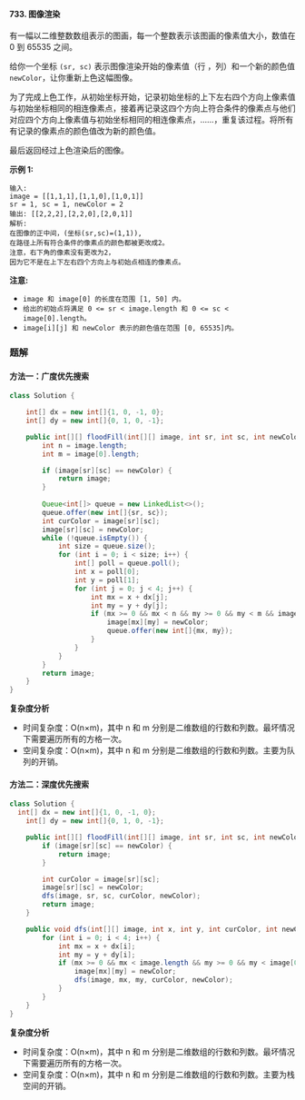 #### 733. 图像渲染

有一幅以二维整数数组表示的图画，每一个整数表示该图画的像素值大小，数值在 0 到 65535 之间。

给你一个坐标 `(sr, sc)` 表示图像渲染开始的像素值（行 ，列）和一个新的颜色值 `newColor`，让你重新上色这幅图像。

为了完成上色工作，从初始坐标开始，记录初始坐标的上下左右四个方向上像素值与初始坐标相同的相连像素点，接着再记录这四个方向上符合条件的像素点与他们对应四个方向上像素值与初始坐标相同的相连像素点，……，重复该过程。将所有有记录的像素点的颜色值改为新的颜色值。

最后返回经过上色渲染后的图像。

**示例 1:**

```shell
输入: 
image = [[1,1,1],[1,1,0],[1,0,1]]
sr = 1, sc = 1, newColor = 2
输出: [[2,2,2],[2,2,0],[2,0,1]]
解析: 
在图像的正中间，(坐标(sr,sc)=(1,1)),
在路径上所有符合条件的像素点的颜色都被更改成2。
注意，右下角的像素没有更改为2，
因为它不是在上下左右四个方向上与初始点相连的像素点。
```

**注意:**

* `image 和 image[0] 的长度在范围 [1, 50] 内。`
* `给出的初始点将满足 0 <= sr < image.length 和 0 <= sc < image[0].length。`
* `image[i][j] 和 newColor 表示的颜色值在范围 [0, 65535]内。`

### 题解

#### 方法一：广度优先搜索

```java
class Solution {

    int[] dx = new int[]{1, 0, -1, 0};
    int[] dy = new int[]{0, 1, 0, -1};

    public int[][] floodFill(int[][] image, int sr, int sc, int newColor) {
        int n = image.length;
        int m = image[0].length;

        if (image[sr][sc] == newColor) {
            return image;
        }
        
        Queue<int[]> queue = new LinkedList<>();
        queue.offer(new int[]{sr, sc});
        int curColor = image[sr][sc];
        image[sr][sc] = newColor;
        while (!queue.isEmpty()) {
            int size = queue.size();
            for (int i = 0; i < size; i++) {
                int[] poll = queue.poll();
                int x = poll[0];
                int y = poll[1];
                for (int j = 0; j < 4; j++) {
                    int mx = x + dx[j];
                    int my = y + dy[j];
                    if (mx >= 0 && mx < n && my >= 0 && my < m && image[mx][my] == curColor) {
                        image[mx][my] = newColor;
                        queue.offer(new int[]{mx, my});
                    }
                }
            }
        }
        return image;
    }
}
```

**复杂度分析**

* 时间复杂度：O(n×m)，其中 n 和 m 分别是二维数组的行数和列数。最坏情况下需要遍历所有的方格一次。
* 空间复杂度：O(n×m)，其中 n 和 m 分别是二维数组的行数和列数。主要为队列的开销。

#### 方法二：深度优先搜索

```java
class Solution {
  int[] dx = new int[]{1, 0, -1, 0};
    int[] dy = new int[]{0, 1, 0, -1};

    public int[][] floodFill(int[][] image, int sr, int sc, int newColor) {
        if (image[sr][sc] == newColor) {
            return image;
        }

        int curColor = image[sr][sc];
        image[sr][sc] = newColor;
        dfs(image, sr, sc, curColor, newColor);
        return image;
    }

    public void dfs(int[][] image, int x, int y, int curColor, int newColor) {
        for (int i = 0; i < 4; i++) {
            int mx = x + dx[i];
            int my = y + dy[i];
            if (mx >= 0 && mx < image.length && my >= 0 && my < image[0].length && image[mx][my] == curColor) {
                image[mx][my] = newColor;
                dfs(image, mx, my, curColor, newColor);
            }
        }
    }
}
```

**复杂度分析**

* 时间复杂度：O(n×m)，其中 n 和 m 分别是二维数组的行数和列数。最坏情况下需要遍历所有的方格一次。
* 空间复杂度：O(n×m)，其中 n 和 m 分别是二维数组的行数和列数。主要为栈空间的开销。